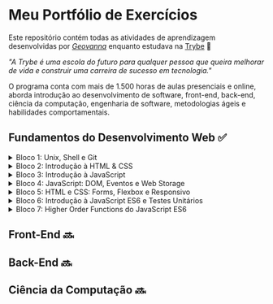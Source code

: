 # Meu Portfólio de Exercícios

Este repositório contém todas as atividades de aprendizagem desenvolvidas por _[Geovanna](https://www.linkedin.com/in/geovanna-otoni-325a81180/)_ enquanto estudava na [Trybe](https://www.betrybe.com/) :rocket:

_"A Trybe é uma escola do futuro para qualquer pessoa que queira melhorar de vida e construir uma carreira de sucesso em tecnologia."_

O programa conta com mais de 1.500 horas de aulas presenciais e online, aborda introdução ao desenvolvimento de software, front-end, back-end, ciência da computação, engenharia de software, metodologias ágeis e habilidades comportamentais.


## Fundamentos do Desenvolvimento Web :white_check_mark:
<details>
<summary>
Bloco 1: Unix, Shell e Git
</summary>

- [X] 1-1: _Unix & Shell- Part 1_
- [X] 1-2: _Unix & Shell- Part 2_
- [X] 1-3: _Git - O que é e para que serve?_
- [X] 1-4: _Git & GitHub - Entendendo os comandos_
</details>

<details>
<summary>
Bloco 2: Introdução à HTML & CSS
</summary>

- [X] 2-1: _Estruturas de páginas_
- [X] 2-2: _Primeiros passos em CSS_
- [X] 2-3: _Seletores e posicionamento_
- [X] 2-4: _HTML Semântico_
- [X] 2.5: _Projeto - Lessons Learned_
</details>

<details>
<summary>
Bloco 3: Introdução à JavaScript
</summary>

- [X] 3-1: _Primeiros passos_
- [X] 3-2: _Array e loop For_
- [X] 3-3: _Lógica de Programação e Algoritmos_
- [X] 3-4: _Objetos e funções_
- [X] 3.5: _JavaScript ES6 - let, const, arrow functions e template literals_
- [X] 3-6: _Projeto - Playground Functions_
</details>

<details>
<summary>
Bloco 4: JavaScript: DOM, Eventos e Web Storage
</summary>

 - [X] 4-1: _DOM e seletores_
 - [X] 4-2: _Trabalhando com elementos_
 - [X] 4-3: _Eventos_
 - [X] 4-4: _Web Storage_
 - [ ] 4-5: _Projeto: Arte com Pixels_
 - [ ] 4-6: _Projetos Bônus_
</details>

<details>
<summary>
Bloco 5: HTML e CSS: Forms, Flexbox e Responsivo
</summary>

 - [ ] 5-1: _HTML & CSS - Forms_
 - [ ] 5-2: _Bibliotecas JavaScript e Frameworks CSS_
 - [ ] 5-3: _CSS Flexbox - Parte 1_
 - [ ] 5-4: _CSS Flexbox - Parte 2_
 - [ ] 5-5: _CSS Responsivo - Mobile First_
 - [ ] 5-6: _Projeto - Trybewarts_
</details>

<details>
<summary>
Bloco 6: Introdução à JavaScript ES6 e Testes Unitários
</summary>

 - [ ] 6-1: _Fluxo de exceções e manipulação de objetos_
 - [ ] 6-2: _Primeiros passos em Jest_
 - [ ] 6-3: _Matchers e cobertura de código_
 - [ ] 6-4: _Projeto - JavaScript Testes Unitários_
</details>

<details>
<summary>
Bloco 7: Higher Order Functions do JavaScript ES6
</summary>

 - [ ] 7-1: _Introdução a Higher Order Functions_
 - [ ] 7-2: _Higher Order Functions - sort e map_
 - [ ] 7-3: _Higher Order Functions - filter e reduce_
 - [ ] 7-4: _JavaScript ES6 - spread operator, rest parameters e object destructuring_
 - [ ] 7-5: _JavaScript ES6 - Array destructuring, Default destructuring, Object property shorthand e default parameters_
 - [ ] 7-6: _Projeto - Zoo functions_
</details>


## Front-End :soon:
## Back-End :soon:
## Ciência da Computação :soon:




<!--
Turma 30 | Janeiro de 2023.
<br>
A Trybe é uma escola de tecnologia mais orientada para o desenvolvimento de uma carreira 
de sucesso. Com o Modelo de Sucesso Compartilhado, quem estuda na Trybe tem a opção 
de pagar apenas quando já estiver trabalhando. 
São mais de 1500 horas de formação que aborda fundamentos de desenvolvimento web, 
desenvolvimento, Front-end, Back-end, ciência da computação, metodologias ágeis e 
habilidades comportamentais. -->
